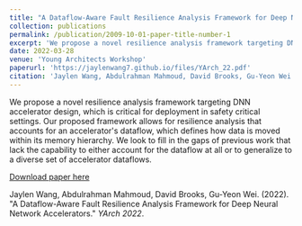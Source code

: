 ```yaml
---
title: "A Dataflow-Aware Fault Resilience Analysis Framework for Deep Neural Network Accelerators"
collection: publications
permalink: /publication/2009-10-01-paper-title-number-1
excerpt: 'We propose a novel resilience analysis framework targeting DNN accelerator design.'
date: 2022-03-28
venue: 'Young Architects Workshop'
paperurl: 'https://jaylenwang7.github.io/files/YArch_22.pdf'
citation: 'Jaylen Wang, Abdulrahman Mahmoud, David Brooks, Gu-Yeon Wei. (2022). &quot;A Dataflow-Aware Fault Resilience Analysis Framework for Deep Neural Network Accelerators.&quot; <i>YArch 2022</i>.'
---
```

We propose a novel resilience analysis framework targeting DNN accelerator design, which is critical for deployment in safety critical settings. Our proposed framework allows for resilience analysis that accounts for an accelerator's dataflow, which defines how data is moved within its memory hierarchy. We look to fill in the gaps of previous work that lack the capability to either account for the dataflow at all or to generalize to a diverse set of accelerator dataflows.

[Download paper here](https://jaylenwang7.github.io/files/YArch_22.pdf)

Jaylen Wang, Abdulrahman Mahmoud, David Brooks, Gu-Yeon Wei. (2022). &quot;A Dataflow-Aware Fault Resilience Analysis Framework for Deep Neural Network Accelerators.&quot; <i>YArch 2022</i>.
